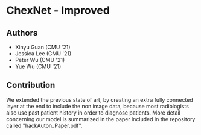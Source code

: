 # ChexNet - Improved

## Authors
- Xinyu Guan (CMU '21)
- Jessica Lee (CMU '21)
- Peter Wu (CMU '21) 
- Yue Wu (CMU '21) 

## Contribution 

We extended the previous state of art, by creating an extra fully connected layer at the end to include the non image data, because most radiologists also use past patient history in order to diagnose patients. More detail concerning our model is summarized in the paper included in the repository called "hackAuton_Paper.pdf". 

